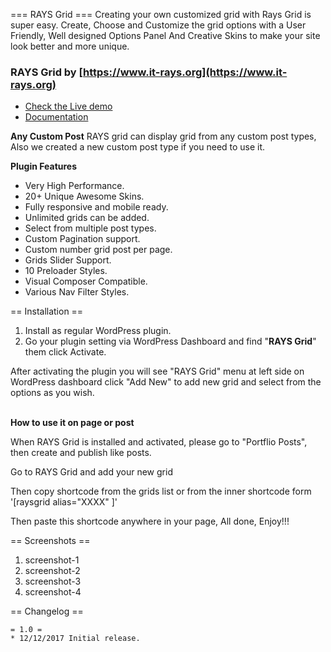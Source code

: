 === RAYS Grid ===
Creating your own customized grid with Rays Grid is super easy. Create, Choose and Customize the grid options with a User Friendly, Well designed Options Panel And Creative Skins to make your site look better and more unique.


### RAYS Grid by  [https://www.it-rays.org](https://www.it-rays.org)

* [Check the Live demo](https://www.it-rays.org/raysgrid/)
* [Documentation](http://www.it-rays.net/docs/raysgrid/)


<strong>Any Custom Post</strong>
RAYS grid can display grid from any custom post types, Also we created a new custom post type if you need to use it.


<strong>Plugin Features</strong>

* Very High Performance.
* 20+ Unique Awesome Skins.
* Fully responsive and mobile ready.
* Unlimited grids can be added.
* Select from multiple post types.
* Custom Pagination support.
* Custom number grid post per page.
* Grids Slider Support.
* 10 Preloader Styles.
* Visual Composer Compatible.
* Various Nav Filter Styles.


== Installation ==

1. Install as regular WordPress plugin.<br />
2. Go your plugin setting via WordPress Dashboard and find "<strong>RAYS Grid</strong>" them click Activate.<br />

After activating the plugin you will see "RAYS Grid" menu at left side on WordPress dashboard click "Add New" to add new grid and select from the options as you wish.<br />

<br />
<strong>How to use it on page or post</strong><br />

When RAYS Grid is installed and activated, please go to "Portflio Posts", then create and publish like posts.<br />

Go to RAYS Grid and add your new grid<br />

Then copy shortcode from the grids list or from the inner shortcode form '[raysgrid  alias="XXXX" ]'<br />

Then paste this shortcode anywhere in your page, All done, Enjoy!!!<br />


== Screenshots ==

1. screenshot-1
2. screenshot-2
3. screenshot-3
4. screenshot-4

== Changelog ==

	= 1.0 =
    * 12/12/2017 Initial release.
